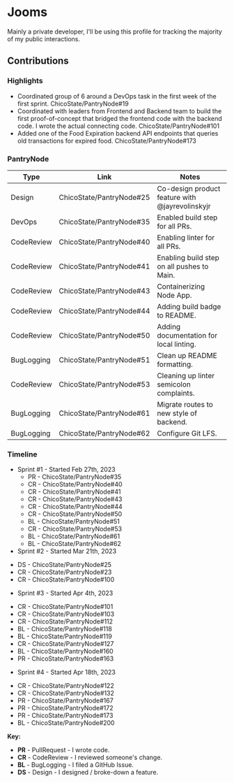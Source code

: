 # Jooms

Mainly a private developer, I'll be using this profile for tracking the majority of my public interactions. 

## Contributions 

### Highlights

* Coordinated group of 6 around a DevOps task in the first week of the first sprint. ChicoState/PantryNode#19
* Coordinated with leaders from Frontend and Backend team to build the first proof-of-concept that bridged the frontend code with the backend code. I wrote the actual connecting code. ChicoState/PantryNode#101
* Added one of the Food Expiration backend API endpoints that queries old transactions for expired food. ChicoState/PantryNode#173

### PantryNode

| Type       | Link                     | Notes                                           |
|------------|--------------------------|-------------------------------------------------|
| Design     | ChicoState/PantryNode#25 | Co-design product feature with @jayrevolinskyjr |
| DevOps     | ChicoState/PantryNode#35 | Enabled build step for all PRs.                 |
| CodeReview | ChicoState/PantryNode#40 | Enabling linter for all PRs.                    |
| CodeReview | ChicoState/PantryNode#41 | Enabling build step on all pushes to Main.      |
| CodeReview | ChicoState/PantryNode#43 | Containerizing Node App.                        |
| CodeReview | ChicoState/PantryNode#44 | Adding build badge to README.                   |
| CodeReview | ChicoState/PantryNode#50 | Adding documentation for local linting.         |
| BugLogging | ChicoState/PantryNode#51 | Clean up README formatting.                     |
| CodeReview | ChicoState/PantryNode#53 | Cleaning up linter semicolon complaints.        |
| BugLogging | ChicoState/PantryNode#61 | Migrate routes to new style of backend.         |
| BugLogging | ChicoState/PantryNode#62 | Configure Git LFS.                              |


### Timeline

* Sprint #1 - Started Feb 27th, 2023
  - PR - ChicoState/PantryNode#35 
  - CR - ChicoState/PantryNode#40 
  - CR - ChicoState/PantryNode#41 
  - CR - ChicoState/PantryNode#43 
  - CR - ChicoState/PantryNode#44 
  - CR - ChicoState/PantryNode#50 
  - BL - ChicoState/PantryNode#51
  - CR - ChicoState/PantryNode#53
  - BL - ChicoState/PantryNode#61
  - BL - ChicoState/PantryNode#62
 * Sprint #2 - Started Mar 21th, 2023
  - DS - ChicoState/PantryNode#25
  - CR - ChicoState/PantryNode#23
  - CR - ChicoState/PantryNode#100
 * Sprint #3 - Started Apr 4th, 2023
  - CR - ChicoState/PantryNode#101
  - CR - ChicoState/PantryNode#103
  - CR - ChicoState/PantryNode#112
  - BL - ChicoState/PantryNode#118
  - BL - ChicoState/PantryNode#119
  - CR - ChicoState/PantryNode#127
  - BL - ChicoState/PantryNode#160
  - PR - ChicoState/PantryNode#163
 * Sprint #4 - Started Apr 18th, 2023
  - CR - ChicoState/PantryNode#122
  - CR - ChicoState/PantryNode#132
  - PR - ChicoState/PantryNode#167
  - PR - ChicoState/PantryNode#172
  - PR - ChicoState/PantryNode#173
  - BL - ChicoState/PantryNode#200

**Key:**

- **PR** - PullRequest - I wrote code.
- **CR** - CodeReview - I reviewed someone's change.
- **BL** - BugLogging - I filed a GitHub Issue.
- **DS** - Design - I designed / broke-down a feature.
